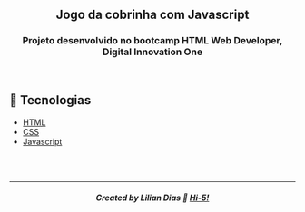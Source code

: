 <h2 align="center"> Jogo da cobrinha com Javascript
</h2>

<h3 align="center">Projeto desenvolvido no bootcamp HTML Web Developer, Digital Innovation One</h3>

<br>

## :rocket: Tecnologias

- [HTML](https://www.w3schools.com/html/)
- [CSS](https://www.w3schools.com/css/)
- [Javascript](https://developer.mozilla.org/pt-BR/docs/Web/JavaScript)

<br><br>

<hr>

<h5 align="center">

Created by Lilian Dias :wave: [Hi-5!](https://www.linkedin.com/in/dias-lilian/)

</h5>

